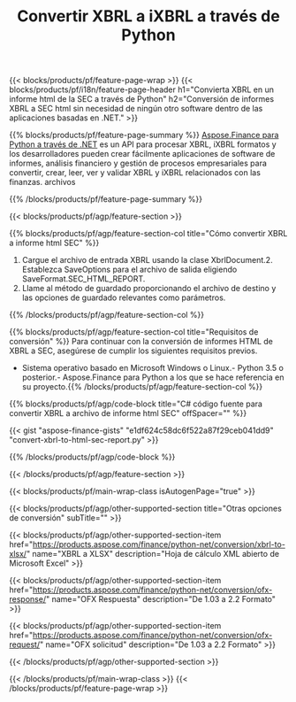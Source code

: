 ﻿---
title: Convertir XBRL a iXBRL a través de Python
description: Código de muestra para la conversión XBRL a informe html SEC Python. Utilice el código de ejemplo API para archivos por lotes XBRL para la conversión de informes html SEC dentro de las aplicaciones basadas en Python. 
url: /es/python-net/conversion/xbrl-to-sec-html-report/
family: finance
platformtag: python
feature: convert
informat: XBRL
outformat: HTML
otherformats: XLSX
---
{{< blocks/products/pf/feature-page-wrap >}}
{{< blocks/products/pf/i18n/feature-page-header h1="Convierta XBRL en un informe html de la SEC a través de Python" h2="Conversión de informes XBRL a SEC html sin necesidad de ningún otro software dentro de las aplicaciones basadas en .NET." >}}

{{% blocks/products/pf/feature-page-summary %}}
[Aspose.Finance para Python a través de .NET](https://products.aspose.com/finance/python-net/) es un API para procesar XBRL, iXBRL formatos y los desarrolladores pueden crear fácilmente aplicaciones de software de informes, análisis financiero y gestión de procesos empresariales para convertir, crear, leer, ver y validar XBRL y iXBRL relacionados con las finanzas. archivos 

{{% /blocks/products/pf/feature-page-summary %}}

{{< blocks/products/pf/agp/feature-section >}}

{{% blocks/products/pf/agp/feature-section-col title="Cómo convertir XBRL a informe html SEC" %}}
1. Cargue el archivo de entrada XBRL usando la clase XbrlDocument.2. Establezca SaveOptions para el archivo de salida eligiendo SaveFormat.SEC_HTML_REPORT.
3. Llame al método de guardado proporcionando el archivo de destino y las opciones de guardado relevantes como parámetros.

{{% /blocks/products/pf/agp/feature-section-col %}}

{{% blocks/products/pf/agp/feature-section-col title="Requisitos de conversión" %}}
Para continuar con la conversión de informes HTML de XBRL a SEC, asegúrese de cumplir los siguientes requisitos previos. 
- Sistema operativo basado en Microsoft Windows o Linux.- Python 3.5 o posterior.- Aspose.Finance para Python a los que se hace referencia en su proyecto.{{% /blocks/products/pf/agp/feature-section-col %}}

{{% blocks/products/pf/agp/code-block title="C# código fuente para convertir XBRL a archivo de informe html SEC" offSpacer="" %}}

{{< gist "aspose-finance-gists" "e1df624c58dc6f522a87f29ceb041dd9" "convert-xbrl-to-html-sec-report.py" >}}

{{% /blocks/products/pf/agp/code-block %}}

{{< /blocks/products/pf/agp/feature-section >}}

{{< blocks/products/pf/main-wrap-class isAutogenPage="true" >}}

{{< blocks/products/pf/agp/other-supported-section title="Otras opciones de conversión" subTitle="" >}}

{{< blocks/products/pf/agp/other-supported-section-item href="https://products.aspose.com/finance/python-net/conversion/xbrl-to-xlsx/" name="XBRL a XLSX" description="Hoja de cálculo XML abierto de Microsoft Excel" >}}

{{< blocks/products/pf/agp/other-supported-section-item href="https://products.aspose.com/finance/python-net/conversion/ofx-response/" name="OFX Respuesta" description="De 1.03 a 2.2 Formato" >}}

{{< blocks/products/pf/agp/other-supported-section-item href="https://products.aspose.com/finance/python-net/conversion/ofx-request/" name="OFX solicitud" description="De 1.03 a 2.2 Formato" >}}

{{< /blocks/products/pf/agp/other-supported-section >}}

{{< /blocks/products/pf/main-wrap-class >}}
{{< /blocks/products/pf/feature-page-wrap >}}